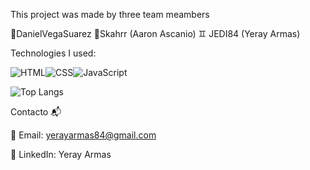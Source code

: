 This project was made by three team meambers 

🚀DanielVegaSuarez    🧮Skahrr (Aaron Ascanio)  ♊ JEDI84 (Yeray Armas)


Technologies I used:


<img src="https://camo.githubusercontent.com/b9fe9f8e52c6fd30d814c24f3eb71cb09d7f5bc82d7f67a384055de93fdbb0bf/68747470733a2f2f696d672e69636f6e73382e636f6d2f636f6c6f722f34382f3030303030302f68746d6c2d352d2d76312e706e67" alt="HTML" data-canonical-src="https://img.icons8.com/color/48/000000/html-5--v1.png" style="max-width: 100%;"><img src="https://camo.githubusercontent.com/dc75aee770dff630309493116eeebd6a39c7042e4e94780a5e6c8f107bebe76f/68747470733a2f2f696d672e69636f6e73382e636f6d2f636f6c6f722f34382f3030303030302f637373332e706e67" alt="CSS" data-canonical-src="https://img.icons8.com/color/48/000000/css3.png" style="max-width: 100%;"><img src="https://camo.githubusercontent.com/84c2586aa67309f6fa224fdf5fdf33a633239375397a8e753ac1e7cc727f5458/68747470733a2f2f696d672e69636f6e73382e636f6d2f636f6c6f722f34382f3030303030302f6a6176617363726970742d2d76312e706e67" alt="JavaScript" data-canonical-src="https://img.icons8.com/color/48/000000/javascript--v1.png" style="max-width: 100%;">






<img src="https://camo.githubusercontent.com/572c02b1215743ee99ae4ab03be723d9c758103badb2977e36dd7cb49f7c1f59/68747470733a2f2f6769746875622d726561646d652d73746174732e76657263656c2e6170702f6170692f746f702d6c616e67732f3f757365726e616d653d616c7661726f656d3137267468656d653d6461726b" alt="Top Langs" data-canonical-src="https://github-readme-stats.vercel.app/api/top-langs/?username=alvaroem17&amp;theme=dark" style="max-width: 100%;">






Contacto 📬

📧 Email: yerayarmas84@gmail.com

💼 LinkedIn: Yeray Armas










